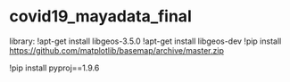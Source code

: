 # covid19_mayadata_final

library:
!apt-get install libgeos-3.5.0
!apt-get install libgeos-dev
!pip install https://github.com/matplotlib/basemap/archive/master.zip

!pip install pyproj==1.9.6
